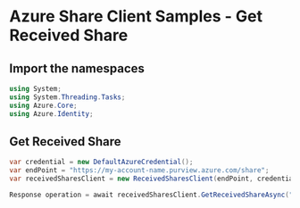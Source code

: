 # Azure Share Client Samples - Get Received Share

## Import the namespaces

```C# Snippet:ReceivedSharesClientSample_ImportNamespaces
using System;
using System.Threading.Tasks;
using Azure.Core;
using Azure.Identity;
```

## Get Received Share

```C# Snippet:ReceivedSharesClientSample_GetReceivedShare
var credential = new DefaultAzureCredential();
var endPoint = "https://my-account-name.purview.azure.com/share";
var receivedSharesClient = new ReceivedSharesClient(endPoint, credential);

Response operation = await receivedSharesClient.GetReceivedShareAsync("receivedShareId");
```
